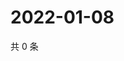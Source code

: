 # 2022-01-08

共 0 条

<!-- BEGIN WEIBO -->
<!-- 最后更新时间 Sat Jan 08 2022 21:12:53 GMT+0800 (China Standard Time) -->

<!-- END WEIBO -->
